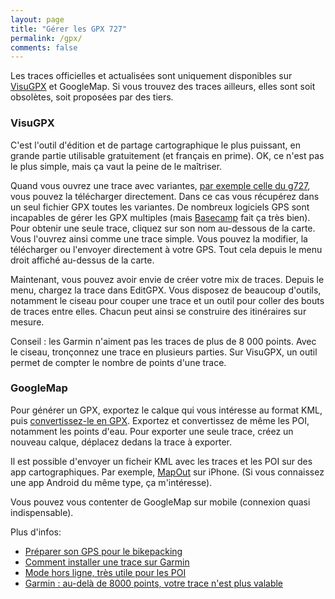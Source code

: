 ```yaml
---
layout: page
title: "Gérer les GPX 727"
permalink: /gpx/
comments: false
---
```


Les traces officielles et actualisées sont uniquement disponibles sur [VisuGPX](https://www.visugpx.com/) et GoogleMap.
Si vous trouvez des traces ailleurs, elles sont soit obsolètes, soit proposées par des tiers.

### VisuGPX

C'est l'outil d'édition et de partage cartographique le plus puissant, en grande partie utilisable gratuitement (et français en prime). OK, ce n'est pas le plus simple, mais ça vaut la peine de le maîtriser.

Quand vous ouvrez une trace avec variantes, [par exemple celle du g727](https://www.visugpx.com/CUblYBm7Li), vous pouvez la télécharger directement.
Dans ce cas vous récupérez dans un seul fichier GPX toutes les variantes.
De nombreux logiciels GPS sont incapables de gérer les GPX multiples (mais [Basecamp](https://www.garmin.com/fr-FR/software/basecamp/) fait ça très bien).
Pour obtenir une seule trace, cliquez sur son nom au-dessous de la carte. Vous l'ouvrez ainsi comme une trace simple. Vous pouvez la modifier, la télécharger ou l'envoyer directement à votre GPS. Tout cela depuis le menu droit affiché au-dessus de la carte.

Maintenant, vous pouvez avoir envie de créer votre mix de traces. Depuis le menu, chargez la trace dans EditGPX.
Vous disposez de beaucoup d'outils, notamment le ciseau pour couper une trace et un outil pour coller des bouts de traces entre elles. Chacun peut ainsi se construire des itinéraires sur mesure.

Conseil : les Garmin n'aiment pas les traces de plus de 8 000 points.
Avec le ciseau, tronçonnez une trace en plusieurs parties.
Sur VisuGPX, un outil permet de compter le nombre de points d'une trace.

### GoogleMap

 Pour générer un GPX, exportez le calque qui vous intéresse au format KML, puis [convertissez-le en GPX](https://www.gpsvisualizer.com/convert_input). Exportez et convertissez de même les POI, notamment les points d'eau. Pour exporter une seule trace, créez un nouveau calque, déplacez dedans la trace à exporter.

 Il est possible d'envoyer un ficheir KML avec les traces et les POI sur des app cartographiques. Par exemple, [MapOut](https://mapout.app/) sur iPhone. (Si vous connaissez une app Android du même type, ça m'intéresse).

 Vous pouvez vous contenter de GoogleMap sur mobile (connexion quasi indispensable).

 Plus d'infos:

 * [Préparer son GPS pour le bikepacking](https://tcrouzet.com/2023/03/24/comment-je-prepare-mon-gps-pour-un-bikepacking/)
 * [Comment installer une trace sur Garmin](https://tcrouzet.com/2023/02/10/comment-installer-une-trace-sur-garmin/)
 * [Mode hors ligne, très utile pour les POI](https://tcrouzet.com/2024/09/10/visugpx-horsligne/)
 * [Garmin : au-delà de 8000 points, votre trace n'est plus valable](https://tcrouzet.com/2021/10/03/quand-la-trace-perd-des-points-sur-les-gps-garmin/)
